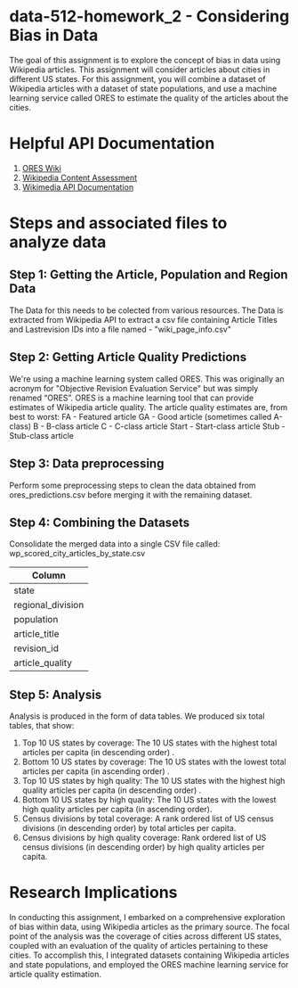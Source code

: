 # data-512-homework_2 - Considering Bias in Data

The goal of this assignment is to explore the concept of bias in data using Wikipedia articles. This assignment will consider articles about cities in different US states. For this assignment, you will combine a dataset of Wikipedia articles with a dataset of state populations, and use a machine learning service called ORES to estimate the quality of the articles about the cities.

# Helpful API Documentation

1) [ORES Wiki](https://www.mediawiki.org/wiki/ORES)
2) [Wikipedia Content Assessment](https://en.wikipedia.org/wiki/Wikipedia:Content_assessment)
3) [Wikimedia API Documentation](https://www.mediawiki.org/wiki/API:Info)

# Steps and associated files to analyze data

<h2> Step 1: Getting the Article, Population and Region Data</h2>

The Data for this needs to be colected from various resources. The Data is extracted from Wikipedia API to extract a csv file containing Article Titles and Lastrevision IDs into a file named - "wiki_page_info.csv"

<h2> Step 2: Getting Article Quality Predictions </h2>

We're using a machine learning system called ORES. This was originally an acronym for "Objective Revision Evaluation Service" but was simply renamed “ORES”. ORES is a machine learning tool that can provide estimates of Wikipedia article quality. The article quality estimates are, from best to worst:
FA - Featured article
GA - Good article (sometimes called A-class)
B - B-class article
C - C-class article
Start - Start-class article
Stub - Stub-class article

<h2> Step 3: Data preprocessing </h2>

Perform some preprocessing steps to clean the data obtained from ores_predictions.csv before merging it with the remaining dataset.

<h2> Step 4: Combining the Datasets </h2>

Consolidate the merged data into a single CSV file called:
wp_scored_city_articles_by_state.csv

| Column  |
| ------------- |
| state  |
| regional_division  |
| population |
| article_title |
| revision_id |
| article_quality |

<h2> Step 5: Analysis </h2>

Analysis is produced in the form of data tables. We produced six total tables, that show:

1) Top 10 US states by coverage: The 10 US states with the highest total articles per capita (in descending order) .
2) Bottom 10 US states by coverage: The 10 US states with the lowest total articles per capita (in ascending order) .
3) Top 10 US states by high quality: The 10 US states with the highest high quality articles per capita (in descending order) .
4) Bottom 10 US states by high quality: The 10 US states with the lowest high quality articles per capita (in ascending order).
5) Census divisions by total coverage: A rank ordered list of US census divisions (in descending order) by total articles per capita.
6) Census divisions by high quality coverage: Rank ordered list of US census divisions (in descending order) by high quality articles per capita.


# Research Implications

In conducting this assignment, I embarked on a comprehensive exploration of bias within data, using Wikipedia articles as the primary source. The focal point of the analysis was the coverage of cities across different US states, coupled with an evaluation of the quality of articles pertaining to these cities. To accomplish this, I integrated datasets containing Wikipedia articles and state populations, and employed the ORES machine learning service for article quality estimation.






